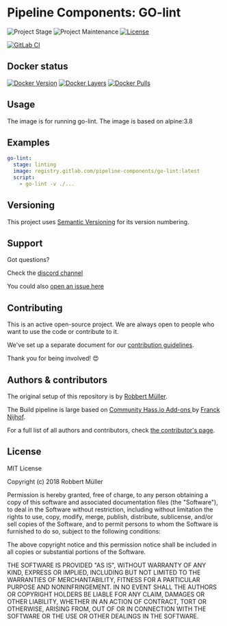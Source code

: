 # Pipeline Components: GO-lint

![Project Stage][project-stage-shield]
![Project Maintenance][maintenance-shield]
[![License][license-shield]](LICENSE)

[![GitLab CI][gitlabci-shield]][gitlabci]

## Docker status

[![Docker Version][version-shield]][microbadger]
[![Docker Layers][layers-shield]][microbadger]
[![Docker Pulls][pulls-shield]][dockerhub]

## Usage

The image is for running go-lint. The image is based on alpine:3.8

## Examples

```yaml
go-lint:
  stage: linting
  image: registry.gitlab.com/pipeline-components/go-lint:latest
  script:
    - go-lint -v ./...
```

## Versioning

This project uses [Semantic Versioning][semver] for its version numbering.

## Support

Got questions?

Check the [discord channel][discord]

You could also [open an issue here][issue]

## Contributing

This is an active open-source project. We are always open to people who want to
use the code or contribute to it.

We've set up a separate document for our [contribution guidelines](CONTRIBUTING.md).

Thank you for being involved! :heart_eyes:

## Authors & contributors

The original setup of this repository is by [Robbert Müller][mjrider].

The Build pipeline is large based on [Community Hass.io Add-ons
][hassio-addons] by [Franck Nijhof][frenck].

For a full list of all authors and contributors,
check [the contributor's page][contributors].

## License

MIT License

Copyright (c) 2018 Robbert Müller

Permission is hereby granted, free of charge, to any person obtaining a copy
of this software and associated documentation files (the "Software"), to deal
in the Software without restriction, including without limitation the rights
to use, copy, modify, merge, publish, distribute, sublicense, and/or sell
copies of the Software, and to permit persons to whom the Software is
furnished to do so, subject to the following conditions:

The above copyright notice and this permission notice shall be included in all
copies or substantial portions of the Software.

THE SOFTWARE IS PROVIDED "AS IS", WITHOUT WARRANTY OF ANY KIND, EXPRESS OR
IMPLIED, INCLUDING BUT NOT LIMITED TO THE WARRANTIES OF MERCHANTABILITY,
FITNESS FOR A PARTICULAR PURPOSE AND NONINFRINGEMENT. IN NO EVENT SHALL THE
AUTHORS OR COPYRIGHT HOLDERS BE LIABLE FOR ANY CLAIM, DAMAGES OR OTHER
LIABILITY, WHETHER IN AN ACTION OF CONTRACT, TORT OR OTHERWISE, ARISING FROM,
OUT OF OR IN CONNECTION WITH THE SOFTWARE OR THE USE OR OTHER DEALINGS IN THE
SOFTWARE.

[commits]: https://gitlab.com/pipeline-components/go-lint/commits/master
[contributors]: https://gitlab.com/pipeline-components/go-lint/graphs/master
[dockerhub]: https://hub.docker.com/r/pipelinecomponents/go-lint
[license-shield]: https://img.shields.io/badge/License-MIT-green.svg
[mjrider]: https://gitlab.com/mjrider
[discord]: https://discord.gg/vhxWFfP
[gitlabci-shield]: https://img.shields.io/gitlab/pipeline/pipeline-components/go-lint.svg
[gitlabci]: https://gitlab.com/pipeline-components/go-lint/commits/master
[issue]: https://gitlab.com/pipeline-components/go-lint/issues
[keepchangelog]: http://keepachangelog.com/en/1.0.0/
[layers-shield]: https://images.microbadger.com/badges/image/pipelinecomponents/go-lint.svg
[maintenance-shield]: https://img.shields.io/maintenance/yes/2021.svg
[microbadger]: https://microbadger.com/images/pipelinecomponents/go-lint
[project-stage-shield]: https://img.shields.io/badge/project%20stage-production%20ready-brightgreen.svg
[pulls-shield]: https://img.shields.io/docker/pulls/pipelinecomponents/go-lint.svg
[releases]: https://gitlab.com/pipeline-components/go-lint/tags
[repository]: https://gitlab.com/pipeline-components/go-lint
[semver]: http://semver.org/spec/v2.0.0.html
[version-shield]: https://images.microbadger.com/badges/version/pipelinecomponents/go-lint.svg

[frenck]: https://github.com/frenck
[hassio-addons]: https://github.com/hassio-addons
